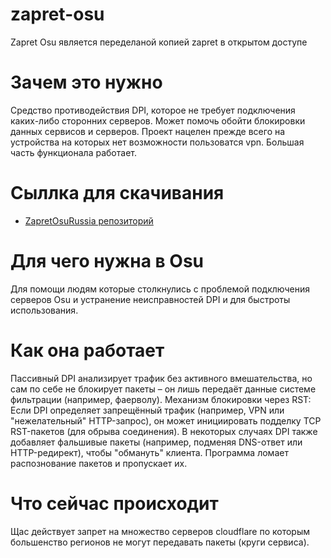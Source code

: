 # zapret-osu
 Zapret Osu является переделаной копией zapret в открытом доступе
# Зачем это нужно

Средство противодействия DPI, которое не требует подключения каких-либо сторонних серверов. Может помочь обойти блокировки данных сервисов и серверов.
Проект нацелен прежде всего на устройства на которых нет возможности пользоватся vpn.
Большая часть функционала работает.

# Сыллка для скачивания

- [ZapretOsuRussia репозиторий](https://github.com/Warperqm/ZapretOsuRussia.git)


# Для чего нужна в Osu

Для помощи людям которые столкнулись с проблемой подключения серверов Osu и устранение неисправностей DPI и для быстроты использования.

# Как она работает

Пассивный DPI анализирует трафик без активного вмешательства, но сам по себе не блокирует пакеты – он лишь передаёт данные системе фильтрации (например, фаерволу).
Механизм блокировки через RST:
Если DPI определяет запрещённый трафик (например, VPN или "нежелательный" HTTP-запрос), он может инициировать подделку TCP RST-пакетов (для обрыва соединения).
В некоторых случаях DPI также добавляет фальшивые пакеты (например, подменяя DNS-ответ или HTTP-редирект), чтобы "обмануть" клиента.
Программа ломает распознование пакетов и пропускает их.

# Что сейчас происходит
Щас действует запрет на множество серверов cloudflare по которым большенство регионов не могут передавать пакеты (круги сервиса).
